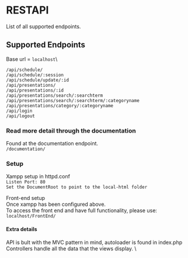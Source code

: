# RESTAPI
List of all supported endpoints.
## Supported Endpoints

Base url = `localhost`\

 `/api/schedule/`\
 `/api/schedule/:session`\
 `/api/schedule/update/:id`\
 `/api/presentations/`\
 `/api/presentations/:id`\
 `/api/presentations/search/:searchterm`\
 `/api/presentations/search/:searchterm/:categoryname`\
 `/api/presentations/category/:categoryname`\
 `/api/login`\
 `/api/logout`

### Read more detail through the documentation
Found at the documentation endpoint. \
`/documentation/`

### Setup
Xampp setup in httpd.conf \
`Listen Port: 80`\
`Set the DocumentRoot to point to the local-html folder`

Front-end setup \
Once xampp has been configured above. \
To access the front end and have full functionality, please use: \
`localhost/FrontEnd/`

#### Extra details

API is bult with the MVC pattern in mind, autoloader is found in index.php \
Controllers handle all the data that the views display. \